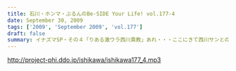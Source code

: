 ```yaml
---
title: 石川・ホンマ・ぶるんのBe-SIDE Your Life! vol.177-4
date: September 30, 2009
tags: ['2009', 'September 2009', 'vol.177']
draft: false
summary: イナズマSP・その４「りある激ウラ西川貴教」あれ・・・ここにきて西川サンとのお話をイチバン長くしちゃったりしているわけです。いわゆる裏話的な・・・多少、反省と愚痴も有りです。NAMAE
---
```


http://project-phi.ddo.jp/ishikawa/ishikawa177_4.mp3